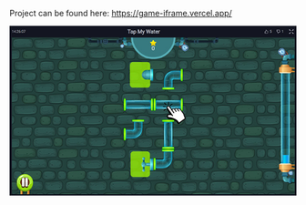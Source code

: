 Project can be found here:  https://game-iframe.vercel.app/

<img src="https://raw.githubusercontent.com/kain647/game-iframe/master/public/upload/game.jpg"/>
